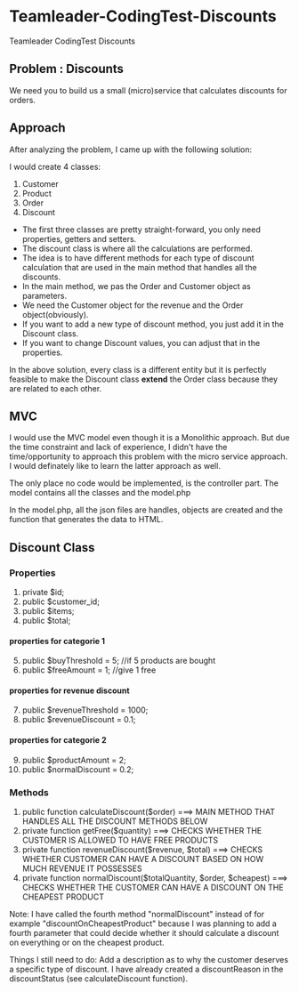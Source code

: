# Teamleader-CodingTest-Discounts
Teamleader CodingTest Discounts

## Problem  : Discounts

We need you to build us a small (micro)service that calculates discounts for orders.

## Approach

After analyzing the problem, I came up with the following solution:

I would create 4 classes:
1. Customer
2. Product
3. Order
4. Discount

* The first three classes are pretty straight-forward, you only need properties, getters and setters.
* The discount class is where all the calculations are performed.
* The idea is to have different methods for each type of discount calculation that are used in the main method that handles all the discounts. 
* In the main method, we pas the Order and Customer object as parameters.
* We need the Customer object for the revenue and the Order object(obviously).
* If you want to add a new type of discount method, you just add it in the Discount class. 
* If you want to change Discount values, you can adjust that in the properties.

In the above solution, every class is a different entity but it is perfectly feasible to make the Discount class **extend** the Order class because they are related to each other. 

## MVC

I would use the MVC model even though it is a Monolithic approach. But due the time constraint and lack of experience, I didn't have the time/opportunity to approach this problem with the micro service approach. I would definately like to learn the latter approach as well.

The only place no code would be implemented, is the controller part.
The model contains all the classes and the model.php

In the model.php, all the json files are handles, objects are created and the function that generates the data to HTML.

## Discount Class

### Properties
1. private $id;
2. public $customer_id;
3. public $items;
4. public $total;

#### properties for categorie 1
5. public $buyThreshold = 5; //if 5 products are bought
6. public $freeAmount = 1; //give 1 free

#### properties for revenue discount
7. public $revenueThreshold = 1000;
8. public $revenueDiscount = 0.1;

#### properties for categorie 2
9. public $productAmount = 2;
10. public $normalDiscount = 0.2;

### Methods
1. public function calculateDiscount($order)  ===> MAIN METHOD THAT HANDLES ALL THE DISCOUNT METHODS BELOW
2. private function getFree($quantity) ===> CHECKS WHETHER THE CUSTOMER IS ALLOWED TO HAVE FREE PRODUCTS
3. private function revenueDiscount($revenue, $total) ===> CHECKS WHETHER CUSTOMER CAN HAVE A DISCOUNT BASED ON HOW MUCH REVENUE IT POSSESSES
4. private function normalDiscount($totalQuantity, $order, $cheapest) ===> CHECKS WHETHER THE CUSTOMER CAN HAVE A DISCOUNT ON THE CHEAPEST PRODUCT

Note: I have called the fourth method "normalDiscount" instead of for example "discountOnCheapestProduct" because I was planning to add a fourth parameter
that could decide whether it should calculate a discount on everything or on the cheapest product.

Things I still need to do: Add a description as to why the customer deserves a specific type of discount. I have already created a discountReason in the discountStatus (see calculateDiscount function).


